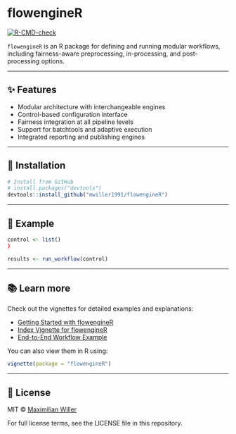
# flowengineR

[![R-CMD-check](https://github.com/mwiller1991/flowengineR/actions/workflows/R-CMD-check.yaml/badge.svg)](https://github.com/mwiller1991/flowengineR/actions/workflows/R-CMD-check.yaml)

`flowengineR` is an R package for defining and running modular
workflows, including fairness-aware preprocessing, in-processing, and
post-processing options.

------------------------------------------------------------------------

## ✨ Features

- Modular architecture with interchangeable engines
- Control-based configuration interface
- Fairness integration at all pipeline levels
- Support for batchtools and adaptive execution
- Integrated reporting and publishing engines

------------------------------------------------------------------------

## 🚀 Installation

``` r
# Install from GitHub
# install.packages("devtools")
devtools::install_github("mwiller1991/flowengineR")
```

------------------------------------------------------------------------

## 🧪 Example

``` r
control <- list()
)

results <- run_workflow(control)
```

------------------------------------------------------------------------

## 📚 Learn more

Check out the vignettes for detailed examples and explanations:

- [Getting Started with flowengineR](vignettes/getting-started.html)
- [Index Vignette for flowengineR](vignettes/index.html)
- [End-to-End Workflow Example](vignettes/end-to-end-example.html)

You can also view them in R using:

``` r
vignette(package = "flowengineR")
```

------------------------------------------------------------------------

## 📄 License

MIT © [Maximilian Willer](mailto:willer.maximilian@googlemail.com)

For full license terms, see the LICENSE file in this repository.
